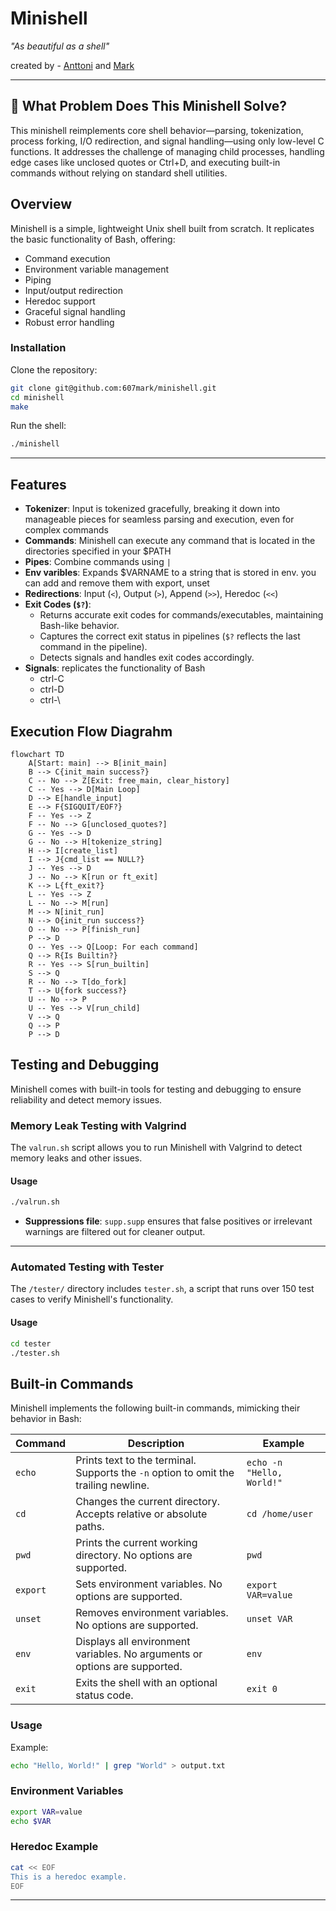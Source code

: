 

# **Minishell**  
*"As beautiful as a shell"*  

created by - [Anttoni](https://github.com/manttoni) and [Mark](https://github.com/607mark)  

---
## **🧩 What Problem Does This Minishell Solve?**
This minishell reimplements core shell behavior—parsing, tokenization, process forking, I/O redirection, and signal handling—using only low-level C functions. It addresses the challenge of managing child processes, handling edge cases like unclosed quotes or Ctrl+D, and executing built-in commands without relying on standard shell utilities.


## **Overview**  
Minishell is a simple, lightweight Unix shell built from scratch. It replicates the basic functionality of Bash, offering:  
- Command execution  
- Environment variable management
- Piping
- Input/output redirection  
- Heredoc support  
- Graceful signal handling
- Robust error handling

### **Installation**  
Clone the repository:  
```bash
git clone git@github.com:607mark/minishell.git
cd minishell
make
```

Run the shell:  
```bash
./minishell
```

---

## **Features**  

- **Tokenizer**: Input is tokenized gracefully, breaking it down into manageable pieces for seamless parsing and execution, even for complex commands
- **Commands**: Minishell can execute any command that is located in the directories specified in your $PATH
- **Pipes**: Combine commands using `|`
- **Env varibles**: Expands $VARNAME to a string that is stored in env. you can add and remove them with export, unset
- **Redirections**: Input (`<`), Output (`>`), Append (`>>`), Heredoc (`<<`)  
- **Exit Codes (`$?`)**:  
  - Returns accurate exit codes for commands/executables, maintaining Bash-like behavior.  
  - Captures the correct exit status in pipelines (`$?` reflects the last command in the pipeline).  
  - Detects signals and handles exit codes accordingly.
- **Signals**:  replicates the functionality of Bash
  - ctrl-C
  - ctrl-D
  - ctrl-\

## **Execution Flow Diagrahm**

```mermaid
flowchart TD
    A[Start: main] --> B[init_main]
    B --> C{init_main success?}
    C -- No --> Z[Exit: free_main, clear_history]
    C -- Yes --> D[Main Loop]
    D --> E[handle_input]
    E --> F{SIGQUIT/EOF?}
    F -- Yes --> Z
    F -- No --> G[unclosed_quotes?]
    G -- Yes --> D
    G -- No --> H[tokenize_string]
    H --> I[create_list]
    I --> J{cmd_list == NULL?}
    J -- Yes --> D
    J -- No --> K[run or ft_exit]
    K --> L{ft_exit?}
    L -- Yes --> Z
    L -- No --> M[run]
    M --> N[init_run]
    N --> O{init_run success?}
    O -- No --> P[finish_run]
    P --> D
    O -- Yes --> Q[Loop: For each command]
    Q --> R{Is Builtin?}
    R -- Yes --> S[run_builtin]
    S --> Q
    R -- No --> T[do_fork]
    T --> U{fork success?}
    U -- No --> P
    U -- Yes --> V[run_child]
    V --> Q
    Q --> P
    P --> D
```

## **Testing and Debugging**  

Minishell comes with built-in tools for testing and debugging to ensure reliability and detect memory issues.  

### **Memory Leak Testing with Valgrind**  
The `valrun.sh` script allows you to run Minishell with Valgrind to detect memory leaks and other issues.  

#### **Usage**  
```bash
./valrun.sh
``` 
- **Suppressions file**: `supp.supp` ensures that false positives or irrelevant warnings are filtered out for cleaner output.  

---

### **Automated Testing with Tester**  
The `/tester/` directory includes `tester.sh`, a script that runs over 150 test cases to verify Minishell's functionality.  

#### **Usage**  
```bash
cd tester
./tester.sh
```  
## **Built-in Commands**  

Minishell implements the following built-in commands, mimicking their behavior in Bash:  

| **Command** | **Description** | **Example** |  
|-------------|-----------------|-------------|  
| `echo`      | Prints text to the terminal. Supports the `-n` option to omit the trailing newline. | `echo -n "Hello, World!"` |  
| `cd`        | Changes the current directory. Accepts relative or absolute paths. | `cd /home/user` |  
| `pwd`       | Prints the current working directory. No options are supported. | `pwd` |  
| `export`    | Sets environment variables. No options are supported. | `export VAR=value` |  
| `unset`     | Removes environment variables. No options are supported. | `unset VAR` |  
| `env`       | Displays all environment variables. No arguments or options are supported. | `env` |  
| `exit`      | Exits the shell with an optional status code. | `exit 0` |  


### **Usage**  

Example:  
```bash
echo "Hello, World!" | grep "World" > output.txt
```

### **Environment Variables**  
```bash
export VAR=value
echo $VAR
```

### **Heredoc Example**  
```bash
cat << EOF
This is a heredoc example.
EOF
```
---
